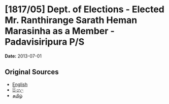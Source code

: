 # [1817/05] Dept. of Elections - Elected Mr. Ranthirange Sarath Heman Marasinha as a Member - Padavisiripura P/S

**Date:** 2013-07-01

## Original Sources

- [English](https://documents.gov.lk/view/extra-gazettes/2013/7/1817-05_E.pdf)
- [සිංහල](https://documents.gov.lk/view/extra-gazettes/2013/7/1817-05_S.pdf)
- [தமிழ்](https://documents.gov.lk/view/extra-gazettes/2013/7/1817-05_T.pdf)
